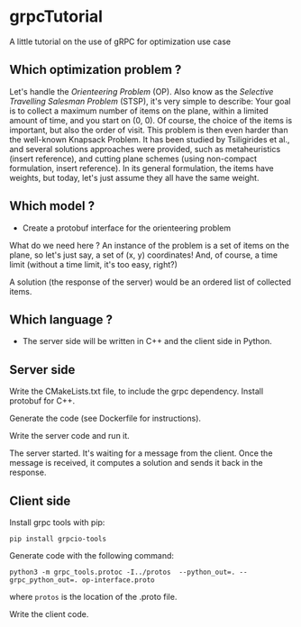 # grpcTutorial
A little tutorial on the use of gRPC for optimization use case

 ## Which optimization problem ?

 Let's handle the _Orienteering Problem_ (OP). Also know as the _Selective Travelling Salesman Problem_ (STSP), it's very simple to describe: Your goal is to collect a maximum number of items on the plane, within a limited amount of time, and you start on (0, 0). Of course, the choice of the items is important, but also the order of visit. This problem is then even harder than the well-known Knapsack Problem. It has been studied by Tsiligirides et al., and several solutions approaches were provided, such as metaheuristics (insert reference), and cutting plane schemes (using non-compact formulation, insert reference). In its general formulation, the items have weights, but today, let's just assume they all have the same weight.

## Which model ?

- Create a protobuf interface for the orienteering problem

What do we need here ? An instance of the problem is a set of items on the plane, so let's just say, a set of (x, y) coordinates! And, of course, a time limit (without a time limit, it's too easy, right?)

A solution (the response of the server) would be an ordered list of collected items.

## Which language ?

- The server side will be written in C++ and the client side in Python.

## Server side

Write the CMakeLists.txt file, to include the grpc dependency.
Install protobuf for C++.

Generate the code (see Dockerfile for instructions).

Write the server code and run it.

The server started. It's waiting for a message from the client. Once the message is received, it computes a solution and sends it back in the response.

## Client side

Install grpc tools with pip:

`pip install grpcio-tools`

Generate code with the following command:

`python3 -m grpc_tools.protoc -I../protos  --python_out=. --grpc_python_out=. op-interface.proto`

where `protos` is the location of the .proto file.

Write the client code.
